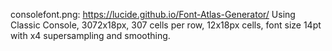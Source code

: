 consolefont.png: https://lucide.github.io/Font-Atlas-Generator/ Using Classic Console, 3072x18px, 307 cells per row, 12x18px cells, font size 14pt with x4 supersampling and smoothing.
